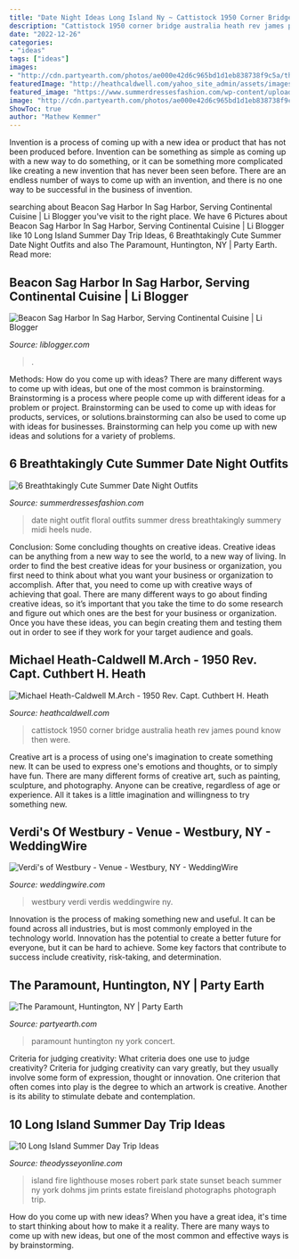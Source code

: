 ```yaml
---
title: "Date Night Ideas Long Island Ny ~ Cattistock 1950 Corner Bridge Australia Heath Rev James Pound Know Then Were"
description: "Cattistock 1950 corner bridge australia heath rev james pound know then were"
date: "2022-12-26"
categories:
- "ideas"
tags: ["ideas"]
images:
- "http://cdn.partyearth.com/photos/ae000e42d6c965bd1d1eb838738f9c5a/the-paramount_s345x230.jpg?1375043425"
featuredImage: "http://heathcaldwell.com/yahoo_site_admin/assets/images/061203_056.13805622_std.jpg"
featured_image: "https://www.summerdressesfashion.com/wp-content/uploads/2016/02/white-floral-cute-date-night-outfit.jpg"
image: "http://cdn.partyearth.com/photos/ae000e42d6c965bd1d1eb838738f9c5a/the-paramount_s345x230.jpg?1375043425"
ShowToc: true
author: "Mathew Kemmer"
---
```



Invention is a process of coming up with a new idea or product that has not been produced before. Invention can be something as simple as coming up with a new way to do something, or it can be something more complicated like creating a new invention that has never been seen before. There are an endless number of ways to come up with an invention, and there is no one way to be successful in the business of invention.

	

		
searching about Beacon Sag Harbor In Sag Harbor, Serving Continental Cuisine | Li Blogger you've visit to the right place. We have 6 Pictures about Beacon Sag Harbor In Sag Harbor, Serving Continental Cuisine | Li Blogger like 10 Long Island Summer Day Trip Ideas, 6 Breathtakingly Cute Summer Date Night Outfits and also The Paramount, Huntington, NY | Party Earth. Read more:
		
    
## Beacon Sag Harbor In Sag Harbor, Serving Continental Cuisine | Li Blogger

<img loading=lazy src="https://www.liblogger.com/venues/beacon-sag-harbor-sag-harbor.jpg" onerror="this.onerror=null;this.src='https://tse2.mm.bing.net/th?id=OIP.J7POQpvjBPd-kHkPiOaIsAHaC9&amp;pid=15.1';" alt="Beacon Sag Harbor In Sag Harbor, Serving Continental Cuisine | Li Blogger">

_Source: liblogger.com_

>. 

	

Methods: How do you come up with ideas?
There are many different ways to come up with ideas, but one of the most common is brainstorming. Brainstorming is a process where people come up with different ideas for a problem or project. Brainstorming can be used to come up with ideas for products, services, or solutions.brainstorming can also be used to come up with ideas for businesses. Brainstorming can help you come up with new ideas and solutions for a variety of problems.

    
## 6 Breathtakingly Cute Summer Date Night Outfits

<img loading=lazy src="https://www.summerdressesfashion.com/wp-content/uploads/2016/02/white-floral-cute-date-night-outfit.jpg" onerror="this.onerror=null;this.src='https://tse4.mm.bing.net/th?id=OIP.CZRGz_1gqqpLXy-IUXF4iQHaKv&amp;pid=15.1';" alt="6 Breathtakingly Cute Summer Date Night Outfits">

_Source: summerdressesfashion.com_

>date night outfit floral outfits summer dress breathtakingly summery midi heels nude. 

	

Conclusion: Some concluding thoughts on creative ideas.
Creative ideas can be anything from a new way to see the world, to a new way of living. In order to find the best creative ideas for your business or organization, you first need to think about what you want your business or organization to accomplish. After that, you need to come up with creative ways of achieving that goal. There are many different ways to go about finding creative ideas, so it’s important that you take the time to do some research and figure out which ones are the best for your business or organization. Once you have these ideas, you can begin creating them and testing them out in order to see if they work for your target audience and goals.

    
## Michael Heath-Caldwell M.Arch - 1950 Rev. Capt. Cuthbert H. Heath

<img loading=lazy src="http://heathcaldwell.com/yahoo_site_admin/assets/images/061203_056.13805622_std.jpg" onerror="this.onerror=null;this.src='https://tse1.mm.bing.net/th?id=OIP.qvKO9wscKTeDlmxvw2Pp3wHaEe&amp;pid=15.1';" alt="Michael Heath-Caldwell M.Arch - 1950 Rev. Capt. Cuthbert H. Heath">

_Source: heathcaldwell.com_

>cattistock 1950 corner bridge australia heath rev james pound know then were. 

	

Creative art is a process of using one's imagination to create something new. It can be used to express one's emotions and thoughts, or to simply have fun. There are many different forms of creative art, such as painting, sculpture, and photography. Anyone can be creative, regardless of age or experience. All it takes is a little imagination and willingness to try something new.

    
## Verdi&#039;s Of Westbury - Venue - Westbury, NY - WeddingWire

<img loading=lazy src="https://wwcdn.weddingwire.com/vendor/80001_85000/82918/thumbnails/1200x1200_1421795142794-johnsparty.jpg" onerror="this.onerror=null;this.src='https://tse3.mm.bing.net/th?id=OIP.fEbPLWuyF4F-lEqcmJxNsgHaHL&amp;pid=15.1';" alt="Verdi&#039;s of Westbury - Venue - Westbury, NY - WeddingWire">

_Source: weddingwire.com_

>westbury verdi verdis weddingwire ny. 

	

Innovation is the process of making something new and useful. It can be found across all industries, but is most commonly employed in the technology world. Innovation has the potential to create a better future for everyone, but it can be hard to achieve. Some key factors that contribute to success include creativity, risk-taking, and determination.

    
## The Paramount, Huntington, NY | Party Earth

<img loading=lazy src="http://cdn.partyearth.com/photos/ae000e42d6c965bd1d1eb838738f9c5a/the-paramount_s345x230.jpg?1375043425" onerror="this.onerror=null;this.src='https://tse4.mm.bing.net/th?id=OIP.Sg0vAKkB9C7ngExyj_OnGgHaE8&amp;pid=15.1';" alt="The Paramount, Huntington, NY | Party Earth">

_Source: partyearth.com_

>paramount huntington ny york concert. 

	

Criteria for judging creativity: What criteria does one use to judge creativity?
Criteria for judging creativity can vary greatly, but they usually involve some form of expression, thought or innovation. One criterion that often comes into play is the degree to which an artwork is creative. Another is its ability to stimulate debate and contemplation.

    
## 10 Long Island Summer Day Trip Ideas

<img loading=lazy src="https://assets.rbl.ms/14306101/980x.jpg" onerror="this.onerror=null;this.src='https://tse3.mm.bing.net/th?id=OIP.EuB2nFGf3EHvEnx6zfz84QHaE8&amp;pid=15.1';" alt="10 Long Island Summer Day Trip Ideas">

_Source: theodysseyonline.com_

>island fire lighthouse moses robert park state sunset beach summer ny york dohms jim prints estate fireisland photographs photograph trip. 

	

How do you come up with new ideas?
When you have a great idea, it's time to start thinking about how to make it a reality. There are many ways to come up with new ideas, but one of the most common and effective ways is by brainstorming.

